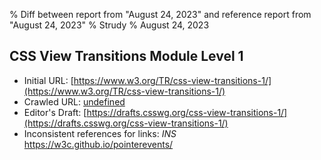 % Diff between report from "August 24, 2023" and reference report from "August 24, 2023"
% Strudy
% August 24, 2023

## CSS View Transitions Module Level 1

- Initial URL: [https://www.w3.org/TR/css-view-transitions-1/](https://www.w3.org/TR/css-view-transitions-1/)
- Crawled URL: [undefined](undefined)
- Editor's Draft: [https://drafts.csswg.org/css-view-transitions-1/](https://drafts.csswg.org/css-view-transitions-1/)
- Inconsistent references for links: *INS* https://w3c.github.io/pointerevents/



